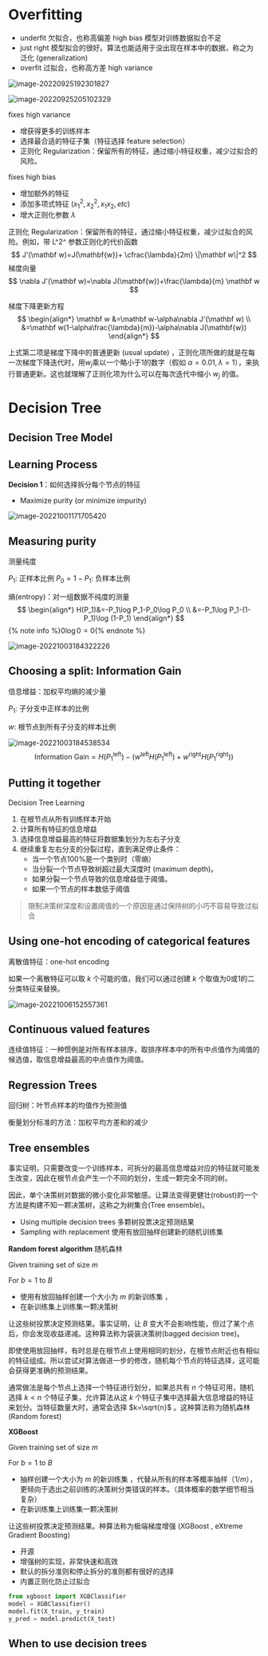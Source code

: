 # Overfitting

- underfit 欠拟合，也称高偏差 high bias 模型对训练数据拟合不足
- just right 模型拟合的很好。算法也能适用于没出现在样本中的数据，称之为泛化 (generalization)
- overfit 过拟合，也称高方差 high variance

![image-20220925192301827](监督学习.assets/image-20220925192301827.png)

![image-20220925205102329](监督学习.assets/image-20220925205102329.png)



fixes high variance

- 增获得更多的训练样本
- 选择最合适的特征子集（特征选择 feature selection）
- 正则化 Regularization：保留所有的特征，通过缩小特征权重，减少过拟合的风险。

fixes high bias

- 增加额外的特征
- 添加多项式特征 ($x_1^2,x_2^2,x_1x_2,etc$)
- 增大正则化参数 $\lambda$

正则化 Regularization：保留所有的特征，通过缩小特征权重，减少过拟合的风险。例如，带 L^2^ 参数正则化的代价函数
$$
J'(\mathbf w)=J(\mathbf{w})+ \cfrac{\lambda}{2m} \|\mathbf w\|^2
$$
梯度向量
$$
\nabla J'(\mathbf w)=\nabla J(\mathbf{w})+\frac{\lambda}{m} \mathbf w
$$

梯度下降更新方程
$$
\begin{align*}
\mathbf w &=\mathbf w-\alpha\nabla J'(\mathbf w) \\
&=\mathbf w(1-\alpha\frac{\lambda}{m})-\alpha\nabla J(\mathbf{w})
\end{align*}
$$

上式第二项是梯度下降中的普通更新 (usual update) ，正则化项所做的就是在每一次梯度下降迭代时，用$w_j$乘以一个略小于1的数字（假如 $\alpha=0.01,\lambda=1$），来执行普通更新。这也就理解了正则化项为什么可以在每次迭代中缩小 $w_j$ 的值。



# Decision Tree

## Decision Tree Model



## Learning Process

**Decision 1**：如何选择拆分每个节点的特征

- Maximize purity (or minimize impurity)

![image-20221001171705420](%E7%9B%91%E7%9D%A3%E5%AD%A6%E4%B9%A0.assets/image-20221001171705420.png)

## Measuring purity

测量纯度

$P_1$: 正样本比例
$P_0=1-P_1$: 负样本比例

熵(entropy)：对一组数据不纯度的测量
$$
\begin{align*}
H(P_1)&=-P_1\log P_1-P_0\log P_0  \\
&=-P_1\log P_1-(1-P_1)\log (1-P_1)
\end{align*}
$$
{% note info %}$0\log 0 = 0${% endnote %}

![image-20221003184322226](%E7%9B%91%E7%9D%A3%E5%AD%A6%E4%B9%A0.assets/image-20221003184322226.png)

## Choosing a split: Information Gain

信息增益：加权平均熵的减少量

$P_1$: 子分支中正样本的比例

$w$: 根节点到所有子分支的样本比例

![image-20221003184538534](%E7%9B%91%E7%9D%A3%E5%AD%A6%E4%B9%A0.assets/image-20221003184538534.png)
$$
\text{Information Gain}=H(P_1^{\text{left}})-\left(w^{\text{left}}H(P_1^{\text{left}})+w^{\text{right}}H(P_1^{\text{right}})\right)
$$

## Putting it together

Decision Tree Learning

1. 在根节点从所有训练样本开始
2. 计算所有特征的信息增益
3. 选择信息增益最高的特征将数据集划分为左右子分支
4. 继续重复左右分支的分裂过程，直到满足停止条件：
   - 当一个节点100%是一个类别时（零熵）
   - 当分裂一个节点导致树超过最大深度时 (maximum depth)。
   - 如果分裂一个节点导致的信息增益低于阈值。
   - 如果一个节点的样本数低于阈值

> 限制决策树深度和设置阈值的一个原因是通过保持树的小巧不容易导致过拟合

## Using one-hot encoding of categorical features

离散值特征：one-hot encoding

如果一个离散特征可以取 $k$ 个可能的值，我们可以通过创建 $k$ 个取值为0或1的二分类特征来替换。

![image-20221006152557361](%E7%9B%91%E7%9D%A3%E5%AD%A6%E4%B9%A0.assets/image-20221006152557361.png)

## Continuous valued features

连续值特征：一种惯例是对所有样本排序，取排序样本中的所有中点值作为阈值的候选值，取信息增益最高的中点值作为阈值。

## Regression Trees

回归树：叶节点样本的均值作为预测值

衡量划分标准的方法：加权平均方差和的减少

## Tree ensembles

事实证明，只需要改变一个训练样本，可拆分的最高信息增益对应的特征就可能发生改变，因此在根节点会产生一个不同的划分，生成一颗完全不同的树。

因此，单个决策树对数据的微小变化非常敏感。让算法变得更健壮(robust)的一个方法是构建不知一颗决策树，这称之为树集合(Tree ensemble)。

- Using multiple decision trees 多颗树投票决定预测结果
- Sampling with replacement 使用有放回抽样创建新的随机训练集

**Random forest algorithm** 随机森林

Given training set of size $m$

For $b=1$ to $B$

- 使用有放回抽样创建一个大小为 $m$ 的新训练集 ，
- 在新训练集上训练集一颗决策树

让这些树投票决定预测结果。事实证明，让 $B$ 变大不会影响性能，但过了某个点后，你会发现收益递减。这种算法称为袋装决策树(bagged decision tree)。

即使使用放回抽样，有时总是在根节点上使用相同的划分，在根节点附近也有相似的特征组成。所以尝试对算法做进一步的修改，随机每个节点的特征选择，这可能会获得更准确的预测结果。

通常做法是每个节点上选择一个特征进行划分，如果总共有 $n$ 个特征可用，随机选择 $k<n$ 个特征子集，允许算法从这 $k$ 个特征子集中选择最大信息增益的特征来划分。当特征数量大时，通常会选择 $k=\sqrt{n}$ 。这种算法称为随机森林(Random forest)

**XGBoost**

Given training set of size $m$

For $b=1$ to $B$

- 抽样创建一个大小为 $m$ 的新训练集 ，代替从所有的样本等概率抽样（$1/m$），更倾向于选出之前训练的决策树分类错误的样本。（具体概率的数学细节相当复杂）
- 在新训练集上训练集一颗决策树

让这些树投票决定预测结果。种算法称为极端梯度增强 (XGBoost , eXtreme Gradient Boosting)

- 开源
- 增强树的实现，非常快速和高效
- 默认的拆分准则和停止拆分的准则都有很好的选择
- 内置正则化防止过拟合

```python
from xgboost import XGBClassifier 
model = XGBClassifier()
model.fit(X_train, y_train) 
y_pred = model.predict(X_test)
```

## When to use decision trees

